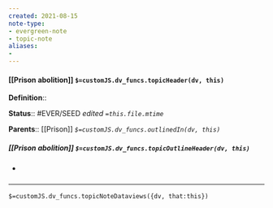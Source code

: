 ```yaml
---
created: 2021-08-15
note-type: 
- evergreen-note
- topic-note
aliases:
- 
---
```


#### [[Prison abolition]] `$=customJS.dv_funcs.topicHeader(dv, this)`


**Definition**::

**Status**:: #EVER/SEED 
*edited `=this.file.mtime`*

**Parents**:: [[Prison]]
*`$=customJS.dv_funcs.outlinedIn(dv, this)`*

##### [[Prison abolition]] `$=customJS.dv_funcs.topicOutlineHeader(dv, this)`
- 

### <hr class="dataviews"/>

`$=customJS.dv_funcs.topicNoteDataviews({dv, that:this})`


